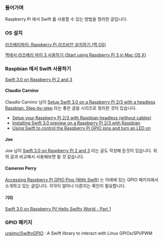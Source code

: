 ### 들어가며

Raspberry Pi 에서 Swift 를 사용할 수 있는 방법을 정리한 글입니다.

### OS 설치

[라즈베리파이: Raspberry Pi 라즈비안 설치하기 (맥 OS)](http://ljs93kr.tistory.com/35)

[맥에서 라즈베리 파이 3 사용하기 (Start using Raspberry Pi 3 in Mac OS X)](http://arsviator.blogspot.kr/2016/04/3-start-using-raspberry-pi-3-in-mac-os-x.html)

### Raspbian 에서 Swift 사용하기

[Swift 3.0 on Raspberry Pi 2 and 3](http://dev.iachieved.it/iachievedit/swift-3-0-on-raspberry-pi-2-and-3/)

#### Claudio Carnino

Claudio Carnino 님이 [Setup Swift 3.0 on a Raspberry Pi 2/3 with a headless Raspbian. Step-by-step](https://medium.com/a-swift-misadventure/setup-swift-3-0-on-a-raspberry-pi-2-3-with-a-headless-raspbian-step-by-step-384d8bb5aed4#.g0eua4dp6) 라는 좋은 글을 시리즈로 정리한 것이 있습니다. 

* [Setup your Raspberry Pi 2/3 with Raspbian headless (without cables)](https://medium.com/a-swift-misadventure/setup-your-raspberry-pi-2-3-with-raspbian-headless-without-cables-c78309fd7045#.mepsyiwiv)
* [Installing Swift 3.0 preview on a Raspberry Pi 2/3 with Raspbian](https://medium.com/a-swift-misadventure/installing-swift-3-0-preview-on-a-raspberry-pi-2-3-with-raspbian-3e857fa995d9#.7pts5e8pn)
* [Using Swift to control the Raspberry Pi GPIO pins and turn an LED on](https://medium.com/a-swift-misadventure/using-swift-to-control-the-raspberry-pi-gpio-pins-and-turn-an-led-on-f31e33c3cb9a#.kig6fjndl)

#### Joe

Joe 님이 [Swift 3.0 on Raspberry Pi 2 and 3](http://dev.iachieved.it/iachievedit/swift-3-0-on-raspberry-pi-2-and-3/) 라는 글도 작성해 둔것이 있습니다. 위의 글과 비교해서 사용해보면 될 것 같습니다.

#### Cameron Perry

[Accessing Raspberry Pi GPIO Pins (With Swift)](http://mistercameron.com/2016/06/accessing-raspberry-pi-gpio-pins-with-swift/) 는 아래에 있는 GPIO 패키지에서 소개하고 있는 글입니다. 각각이 얼마나 다른지는 확인이 필요합니다.

#### 기타 

[Swift 3.0 on Raspberry Pi! Hello Swifty World - Part 1](https://www.hackster.io/the-swiftpi-team/swift-3-0-on-raspberry-pi-hello-swifty-world-part-1-624e1c)

### GPIO 패키지

[uraimo/SwiftyGPIO](https://github.com/uraimo/SwiftyGPIO) : A Swift library to interact with Linux GPIOs/SPI/PWM
